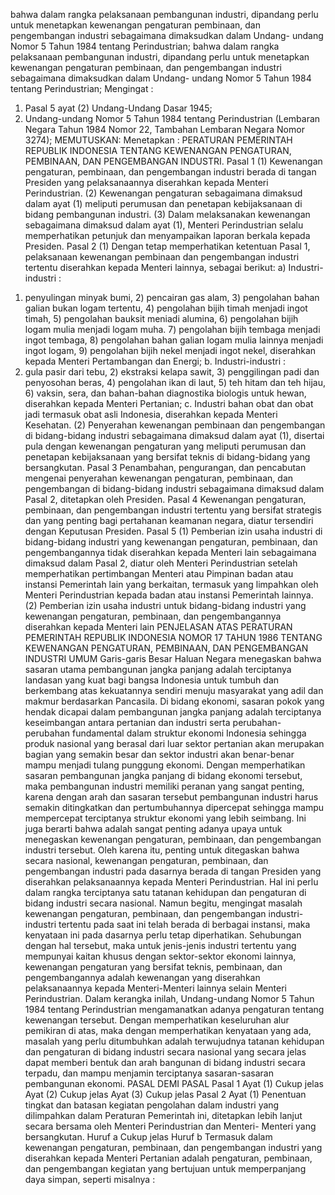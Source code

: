  bahwa dalam rangka pelaksanaan pembangunan industri, dipandang perlu untuk menetapkan kewenangan pengaturan pembinaan, dan pengembangan industri sebagaimana dimaksudkan dalam Undang- undang Nomor 5 Tahun 1984 tentang Perindustrian; bahwa dalam rangka pelaksanaan pembangunan industri, dipandang perlu untuk menetapkan kewenangan pengaturan pembinaan, dan pengembangan industri sebagaimana dimaksudkan dalam Undang- undang Nomor 5 Tahun 1984 tentang Perindustrian;
Mengingat :

1. Pasal 5 ayat (2) Undang-Undang Dasar 1945;
2. Undang-undang Nomor 5 Tahun 1984 tentang Perindustrian (Lembaran Negara Tahun 1984 Nomor 22, Tambahan Lembaran Negara Nomor 3274);
MEMUTUSKAN:
 Menetapkan : PERATURAN PEMERINTAH REPUBLIK INDONESIA TENTANG KEWENANGAN PENGATURAN, PEMBINAAN, DAN PENGEMBANGAN INDUSTRI. Pasal 1 (1) Kewenangan pengaturan, pembinaan, dan pengembangan industri berada di tangan Presiden yang pelaksanaannya diserahkan kepada Menteri Perindustrian. (2) Kewenangan pengaturan sebagaimana dimaksud dalam ayat (1) meliputi perumusan dan penetapan kebijaksanaan di bidang pembangunan industri. (3) Dalam melaksanakan kewenangan sebagaimana dimaksud dalam ayat (1), Menteri Perindustrian selalu memperhatikan petunjuk dan menyampaikan laporan berkala kepada Presiden. Pasal 2 (1) Dengan tetap memperhatikan ketentuan Pasal 1, pelaksanaan kewenangan pembinaan dan pengembangan industri tertentu diserahkan kepada Menteri lainnya, sebagai berikut: a) Industri-industri :
1) penyulingan minyak bumi, 2) pencairan gas alam, 3) pengolahan bahan galian bukan logam tertentu, 4) pengolahan bijih timah menjadi ingot timah, 5) pengolahan bauksit meniadi alumina, 6) pengolahan bijih logam mulia menjadi logam muha. 7) pengolahan bijih tembaga menjadi ingot tembaga, 8) pengolahan bahan galian logam mulia lainnya menjadi ingot logam, 9) pengolahan bijih nekel menjadi ingot nekel, diserahkan kepada Menteri Pertambangan dan Energi;
b. Industri-industri :
1) gula pasir dari tebu, 2) ekstraksi kelapa sawit, 3) penggilingan padi dan penyosohan beras, 4) pengolahan ikan di laut, 5) teh hitam dan teh hijau, 6) vaksin, sera, dan bahan-bahan diagnostika biologis untuk hewan, diserahkan kepada Menteri Pertanian;
c. Industri bahan obat dan obat jadi termasuk obat asli Indonesia, diserahkan kepada Menteri Kesehatan. (2) Penyerahan kewenangan pembinaan dan pengembangan di bidang-bidang industri sebagaimana dimaksud dalam ayat (1), disertai pula dengan kewenangan pengaturan yang meliputi perumusan dan penetapan kebijaksanaan yang bersifat teknis di bidang-bidang yang bersangkutan. Pasal 3 Penambahan, pengurangan, dan pencabutan mengenai penyerahan kewenangan pengaturan, pembinaan, dan pengembangan di bidang-bidang industri sebagaimana dimaksud dalam Pasal 2, ditetapkan oleh Presiden. Pasal 4 Kewenangan pengaturan, pembinaan, dan pengembangan industri tertentu yang bersifat strategis dan yang penting bagi pertahanan keamanan negara, diatur tersendiri dengan Keputusan Presiden. Pasal 5 (1) Pemberian izin usaha industri di bidang-bidang industri yang kewenangan pengaturan, pembinaan, dan pengembangannya tidak diserahkan kepada Menteri lain sebagaimana dimaksud dalam Pasal 2, diatur oleh Menteri Perindustrian setelah memperhatikan pertimbangan Menteri atau Pimpinan badan atau instansi Pemerintah lain yang berkaitan, termasuk yang limpahkan oleh Menteri Perindustrian kepada badan atau instansi Pemerintah lainnya. (2) Pemberian izin usaha industri untuk bidang-bidang industri yang kewenangan pengaturan, pembinaan, dan pengembangannya diserahkan kepada Menteri lain PENJELASAN ATAS PERATURAN PEMERINTAH REPUBLIK INDONESIA NOMOR 17 TAHUN 1986 TENTANG KEWENANGAN PENGATURAN, PEMBINAAN, DAN PENGEMBANGAN INDUSTRI UMUM Garis-garis Besar Haluan Negara menegaskan bahwa sasaran utama pembangunan jangka panjang adalah terciptanya landasan yang kuat bagi bangsa Indonesia untuk tumbuh dan berkembang atas kekuatannya sendiri menuju masyarakat yang adil dan makmur berdasarkan Pancasila. Di bidang ekonomi, sasaran pokok yang hendak dicapai dalam pembangunan jangka panjang adalah terciptanya keseimbangan antara pertanian dan industri serta perubahan-perubahan fundamental dalam struktur ekonomi Indonesia sehingga produk nasional yang berasal dari luar sektor pertanian akan merupakan bagian yang semakin besar dan sektor industri akan benar-benar mampu menjadi tulang punggung ekonomi. Dengan memperhatikan sasaran pembangunan jangka panjang di bidang ekonomi tersebut, maka pembangunan industri memiliki peranan yang sangat penting, karena dengan arah dan sasaran tersebut pembangunan industri harus semakin ditingkatkan dan pertumbuhannya dipercepat sehingga mampu mempercepat terciptanya struktur ekonomi yang lebih seimbang. Ini juga berarti bahwa adalah sangat penting adanya upaya untuk menegaskan kewenangan pengaturan, pembinaan, dan pengembangan industri tersebut. Oleh karena itu, penting untuk ditegaskan bahwa secara nasional, kewenangan pengaturan, pembinaan, dan pengembangan industri pada dasarnya berada di tangan Presiden yang diserahkan pelaksanaannya kepada Menteri Perindustrian. Hal ini perlu dalam rangka terciptanya satu tatanan kehidupan dan pengaturan di bidang industri secara nasional. Namun begitu, mengingat masalah kewenangan pengaturan, pembinaan, dan pengembangan industri-industri tertentu pada saat ini telah berada di berbagai instansi, maka kenyataan ini pada dasarnya perlu tetap diperhatikan. Sehubungan dengan hal tersebut, maka untuk jenis-jenis industri tertentu yang mempunyai kaitan khusus dengan sektor-sektor ekonomi lainnya, kewenangan pengaturan yang bersifat teknis, pembinaan, dan pengembangannya adalah kewenangan yang diserahkan pelaksanaannya kepada Menteri-Menteri lainnya selain Menteri Perindustrian. Dalam kerangka inilah, Undang-undang Nomor 5 Tahun 1984 tentang Perindustrian mengamanatkan adanya pengaturan tentang kewenangan tersebut. Dengan memperhatikan keseluruhan alur pemikiran di atas, maka dengan memperhatikan kenyataan yang ada, masalah yang perlu ditumbuhkan adalah terwujudnya tatanan kehidupan dan pengaturan di bidang industri secara nasional yang secara jelas dapat memberi bentuk dan arah bangunan di bidang industri secara terpadu, dan mampu menjamin terciptanya sasaran-sasaran pembangunan ekonomi. PASAL DEMI PASAL Pasal 1 Ayat (1) Cukup jelas Ayat (2) Cukup jelas Ayat (3) Cukup jelas Pasal 2 Ayat (1) Penentuan tingkat dan batasan kegiatan pengolahan dalam industri yang dilimpahkan dalam Peraturan Pemerintah ini, ditetapkan lebih lanjut secara bersama oleh Menteri Perindustrian dan Menteri- Menteri yang bersangkutan. Huruf a Cukup jelas Huruf b Termasuk dalam kewenangan pengaturan, pembinaan, dan pengembangan industri yang diserahkan kepada Menteri Pertanian adalah pengaturan, pembinaan, dan pengembangan kegiatan yang bertujuan untuk memperpanjang daya simpan, seperti misalnya :